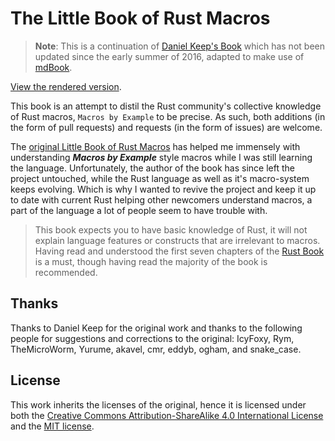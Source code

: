 # The Little Book of Rust Macros

> **Note**: This is a continuation of [Daniel Keep's Book](https://github.com/DanielKeep/tlborm) which
has not been updated since the early summer of 2016, adapted to make use of
[mdBook](https://github.com/rust-lang/mdBook).

[View the rendered version](https://veykril.github.io/tlborm/).

This book is an attempt to distil the Rust community's collective knowledge of Rust macros,
`Macros by Example` to be precise.  As such, both additions (in the form of pull requests) and
requests (in the form of issues) are welcome.

The [original Little Book of Rust Macros](https://github.com/DanielKeep/tlborm) has helped me
immensely with understanding ***Macros by Example*** style macros while I was still learning the
language. Unfortunately, the author of the book has since left the project untouched, while the Rust
language as well as it's macro-system keeps evolving. Which is why I wanted to revive the project
and keep it up to date with current Rust helping other newcomers understand macros, a part of the
language a lot of people seem to have trouble with.

> This book expects you to have basic knowledge of Rust, it will not explain language features or
> constructs that are irrelevant to macros. Having read and understood the first seven chapters of
> the [Rust Book](https://doc.rust-lang.org/stable/book/) is a must, though having read the majority
> of the book is recommended.

## Thanks

Thanks to Daniel Keep for the original work and thanks to the following people for suggestions and
corrections to the original: IcyFoxy, Rym, TheMicroWorm, Yurume, akavel, cmr, eddyb, ogham, and
snake_case.

## License

This work inherits the licenses of the original, hence it is licensed under both the
[Creative Commons Attribution-ShareAlike 4.0 International License](http://creativecommons.org/licenses/by-sa/4.0/)
and the [MIT license](http://opensource.org/licenses/MIT).